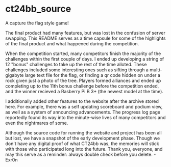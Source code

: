 # ct24bb_source
A capture the flag style game!

The final product had many features, but was lost in the confusion of server swapping. This README serves as a time capsule for some of the highlights of the final product and what happened during the competition. 

When the competition started, many competitors finish the majority of the challenges within the first couple of days. I ended up developing a string of 12 "bonus" challenges to take up the rest of the time alloted. 
These challenges included some interesting ones such as sifting through a multi-gigabyte large text file for the flag, or finding a qr code hidden on under a rock given just a photo of the tree. 
Players formed alliances and ended up completing up to the 11th bonus challenge before the competition ended, and the winner recieved a Rasberry Pi B 3+ (the newest model at the time). 

I additionally added other features to the website after the archive stored here. For example, there was a self updating scoreboard and podium view, as well as a system of announcing advancements.
The progress log page reportedly found its way into the minute-wise lives of many competitors and even the nightmares of some. 

Although the source code for running the website and project has been all but lost, we have a snapshot of the early development phase.
Though we don't have any digital proof of what CT24bb was, the memories will stick with those who participated long into the future.
Thank you, everyone, and may this serve as a reminder: always double check before you delete.
-Exr0n
